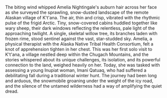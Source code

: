 The biting wind whipped Amelia Nightingale's auburn hair across her face as she surveyed the sprawling, snow-dusted landscape of the remote Alaskan village of K't'ana.  The air, thin and crisp, vibrated with the rhythmic pulse of the frigid Arctic.  Tiny, snow-covered cabins huddled together like wary sheep, their dark windows reflecting the relentless, pale light of the approaching twilight.  A single, skeletal willow tree, its branches laden with frozen rime, stood sentinel against the vast, star-studded sky.  Amelia, a physical therapist with the Alaska Native Tribal Health Consortium, felt a knot of apprehension tighten in her chest. This was her first solo visit to K't'ana, a village nestled deep within the Chugach Mountains, and the stories whispered about its unique challenges, its isolation, and its powerful connection to the land, weighed heavily on her.  Today, she was tasked with assessing a young Inupiat woman, Imani Qatuaq, who had suffered a debilitating fall during a traditional winter hunt.  The journey had been long and arduous, the snowmobile groaning under the weight of the icy road, and the silence of the untamed wilderness had a way of amplifying the quiet dread.

